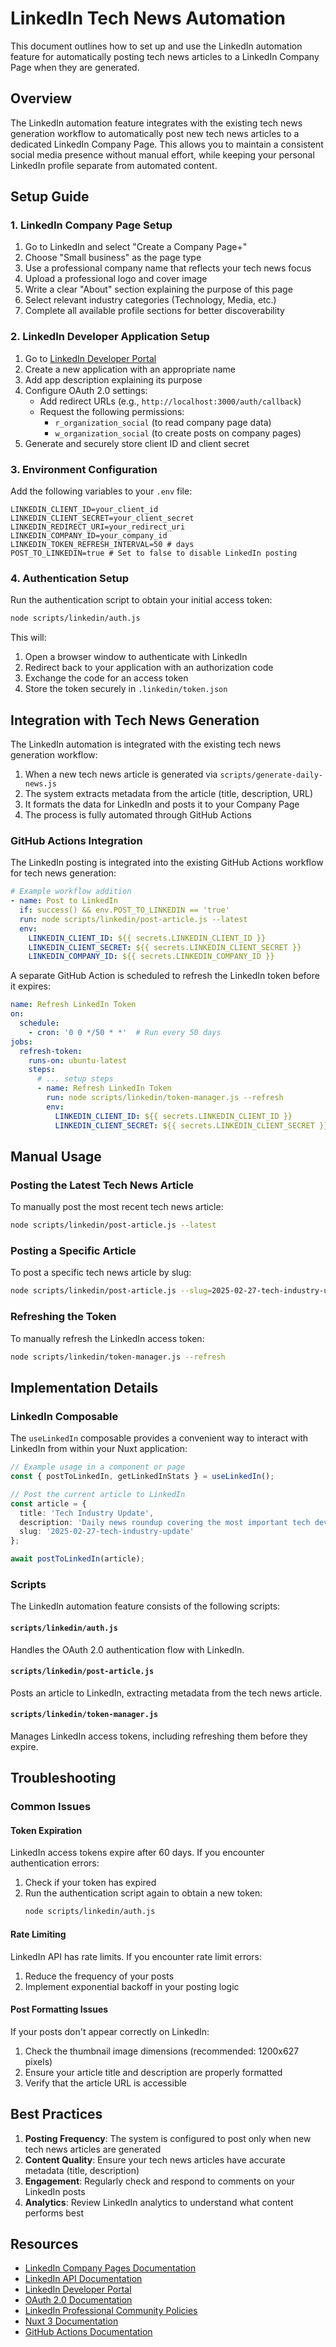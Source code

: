# LinkedIn Tech News Automation

This document outlines how to set up and use the LinkedIn automation feature for automatically posting tech news articles to a LinkedIn Company Page when they are generated.

## Overview

The LinkedIn automation feature integrates with the existing tech news generation workflow to automatically post new tech news articles to a dedicated LinkedIn Company Page. This allows you to maintain a consistent social media presence without manual effort, while keeping your personal LinkedIn profile separate from automated content.

## Setup Guide

### 1. LinkedIn Company Page Setup

1. Go to LinkedIn and select "Create a Company Page+"
2. Choose "Small business" as the page type
3. Use a professional company name that reflects your tech news focus
4. Upload a professional logo and cover image
5. Write a clear "About" section explaining the purpose of this page
6. Select relevant industry categories (Technology, Media, etc.)
7. Complete all available profile sections for better discoverability

### 2. LinkedIn Developer Application Setup

1. Go to [LinkedIn Developer Portal](https://www.linkedin.com/developers/)
2. Create a new application with an appropriate name
3. Add app description explaining its purpose
4. Configure OAuth 2.0 settings:
   - Add redirect URLs (e.g., `http://localhost:3000/auth/callback`)
   - Request the following permissions:
     - `r_organization_social` (to read company page data)
     - `w_organization_social` (to create posts on company pages)
5. Generate and securely store client ID and client secret

### 3. Environment Configuration

Add the following variables to your `.env` file:

```
LINKEDIN_CLIENT_ID=your_client_id
LINKEDIN_CLIENT_SECRET=your_client_secret
LINKEDIN_REDIRECT_URI=your_redirect_uri
LINKEDIN_COMPANY_ID=your_company_id
LINKEDIN_TOKEN_REFRESH_INTERVAL=50 # days
POST_TO_LINKEDIN=true # Set to false to disable LinkedIn posting
```

### 4. Authentication Setup

Run the authentication script to obtain your initial access token:

```bash
node scripts/linkedin/auth.js
```

This will:
1. Open a browser window to authenticate with LinkedIn
2. Redirect back to your application with an authorization code
3. Exchange the code for an access token
4. Store the token securely in `.linkedin/token.json`

## Integration with Tech News Generation

The LinkedIn automation is integrated with the existing tech news generation workflow:

1. When a new tech news article is generated via `scripts/generate-daily-news.js`
2. The system extracts metadata from the article (title, description, URL)
3. It formats the data for LinkedIn and posts it to your Company Page
4. The process is fully automated through GitHub Actions

### GitHub Actions Integration

The LinkedIn posting is integrated into the existing GitHub Actions workflow for tech news generation:

```yaml
# Example workflow addition
- name: Post to LinkedIn
  if: success() && env.POST_TO_LINKEDIN == 'true'
  run: node scripts/linkedin/post-article.js --latest
  env:
    LINKEDIN_CLIENT_ID: ${{ secrets.LINKEDIN_CLIENT_ID }}
    LINKEDIN_CLIENT_SECRET: ${{ secrets.LINKEDIN_CLIENT_SECRET }}
    LINKEDIN_COMPANY_ID: ${{ secrets.LINKEDIN_COMPANY_ID }}
```

A separate GitHub Action is scheduled to refresh the LinkedIn token before it expires:

```yaml
name: Refresh LinkedIn Token
on:
  schedule:
    - cron: '0 0 */50 * *'  # Run every 50 days
jobs:
  refresh-token:
    runs-on: ubuntu-latest
    steps:
      # ... setup steps
      - name: Refresh LinkedIn Token
        run: node scripts/linkedin/token-manager.js --refresh
        env:
          LINKEDIN_CLIENT_ID: ${{ secrets.LINKEDIN_CLIENT_ID }}
          LINKEDIN_CLIENT_SECRET: ${{ secrets.LINKEDIN_CLIENT_SECRET }}
```

## Manual Usage

### Posting the Latest Tech News Article

To manually post the most recent tech news article:

```bash
node scripts/linkedin/post-article.js --latest
```

### Posting a Specific Article

To post a specific tech news article by slug:

```bash
node scripts/linkedin/post-article.js --slug=2025-02-27-tech-industry-update
```

### Refreshing the Token

To manually refresh the LinkedIn access token:

```bash
node scripts/linkedin/token-manager.js --refresh
```

## Implementation Details

### LinkedIn Composable

The `useLinkedIn` composable provides a convenient way to interact with LinkedIn from within your Nuxt application:

```typescript
// Example usage in a component or page
const { postToLinkedIn, getLinkedInStats } = useLinkedIn();

// Post the current article to LinkedIn
const article = {
  title: 'Tech Industry Update',
  description: 'Daily news roundup covering the most important tech developments.',
  slug: '2025-02-27-tech-industry-update'
};

await postToLinkedIn(article);
```

### Scripts

The LinkedIn automation feature consists of the following scripts:

#### `scripts/linkedin/auth.js`

Handles the OAuth 2.0 authentication flow with LinkedIn.

#### `scripts/linkedin/post-article.js`

Posts an article to LinkedIn, extracting metadata from the tech news article.

#### `scripts/linkedin/token-manager.js`

Manages LinkedIn access tokens, including refreshing them before they expire.

## Troubleshooting

### Common Issues

#### Token Expiration

LinkedIn access tokens expire after 60 days. If you encounter authentication errors:

1. Check if your token has expired
2. Run the authentication script again to obtain a new token:
   ```bash
   node scripts/linkedin/auth.js
   ```

#### Rate Limiting

LinkedIn API has rate limits. If you encounter rate limit errors:

1. Reduce the frequency of your posts
2. Implement exponential backoff in your posting logic

#### Post Formatting Issues

If your posts don't appear correctly on LinkedIn:

1. Check the thumbnail image dimensions (recommended: 1200x627 pixels)
2. Ensure your article title and description are properly formatted
3. Verify that the article URL is accessible

## Best Practices

1. **Posting Frequency**: The system is configured to post only when new tech news articles are generated
2. **Content Quality**: Ensure your tech news articles have accurate metadata (title, description)
3. **Engagement**: Regularly check and respond to comments on your LinkedIn posts
4. **Analytics**: Review LinkedIn analytics to understand what content performs best

## Resources

- [LinkedIn Company Pages Documentation](https://business.linkedin.com/marketing-solutions/linkedin-pages)
- [LinkedIn API Documentation](https://learn.microsoft.com/en-us/linkedin/marketing/community-management/shares/posts-api)
- [LinkedIn Developer Portal](https://www.linkedin.com/developers/)
- [OAuth 2.0 Documentation](https://oauth.net/2/)
- [LinkedIn Professional Community Policies](https://www.linkedin.com/legal/professional-community-policies)
- [Nuxt 3 Documentation](https://nuxt.com/docs)
- [GitHub Actions Documentation](https://docs.github.com/en/actions) 